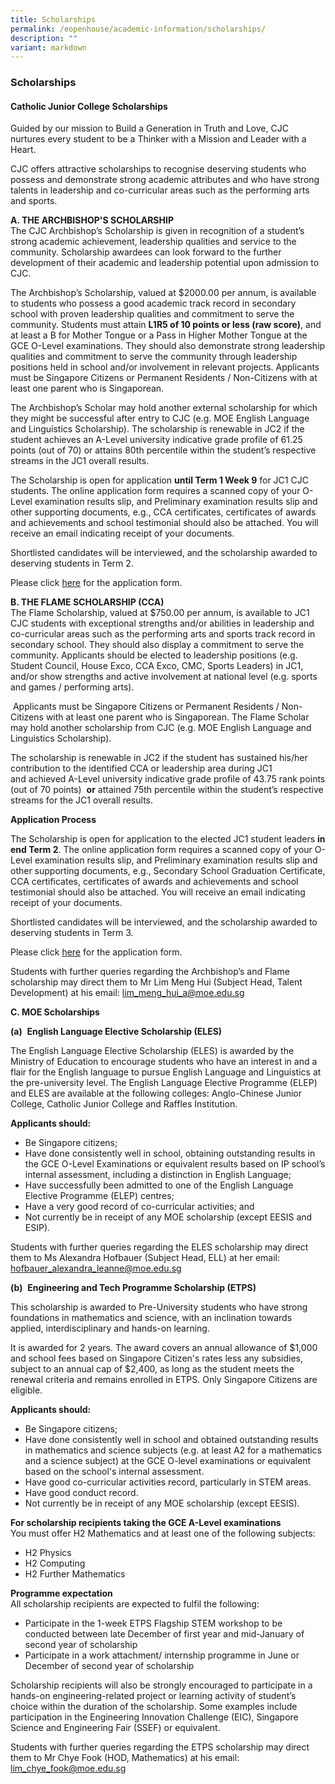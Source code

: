 ```yaml
---
title: Scholarships
permalink: /eopenhouse/academic-information/scholarships/
description: ""
variant: markdown
---
```

### **Scholarships**
#### **Catholic Junior College Scholarships**
Guided by our mission to Build a Generation in Truth and Love, CJC nurtures every student to be a Thinker with a Mission and Leader with a Heart.  

CJC offers attractive scholarships to recognise deserving students who possess and demonstrate strong academic attributes and who have strong talents in leadership and co-curricular areas such as the performing arts and sports. 

**A. THE ARCHBISHOP'S SCHOLARSHIP**<br>
The CJC Archbishop’s Scholarship is given in recognition of a student’s strong academic achievement, leadership qualities and service to the community. Scholarship awardees can look forward to the further development of their academic and leadership potential upon admission to CJC.

The Archbishop’s Scholarship, valued at $2000.00 per annum, is available to students who possess a good academic track record in secondary school with proven leadership qualities and commitment to serve the community. Students must attain **L1R5 of 10 points or less (raw score)**, and at least a B for Mother Tongue or a Pass in Higher Mother Tongue at the GCE O-Level examinations. They should also demonstrate strong leadership qualities and commitment to serve the community through leadership positions held in school and/or involvement in relevant projects. Applicants must be Singapore Citizens or Permanent Residents / Non-Citizens with at least one parent who is Singaporean.

The Archbishop’s Scholar may hold another external scholarship for which they might be successful after entry to CJC (e.g. MOE English Language and Linguistics Scholarship). The scholarship is renewable in JC2 if the student achieves an A-Level university indicative grade profile of 61.25 points (out of 70) or attains 80th percentile within the student’s respective streams in the JC1 overall results.

The Scholarship is open for application **until Term 1 Week 9** for JC1 CJC students. The online application form requires a scanned copy of your O-Level examination results slip, and Preliminary examination results slip and other supporting documents, e.g., CCA certificates, certificates of awards and achievements and school testimonial should also be attached. You will receive an email indicating receipt of your documents.

Shortlisted candidates will be interviewed, and the scholarship awarded to deserving students in Term 2.

Please click&nbsp;[here](https://form.gov.sg/61f39d421603b90012dfb587)&nbsp;for the application form.

**B. THE FLAME SCHOLARSHIP (CCA)**<br>
The Flame Scholarship, valued at $750.00 per annum, is available to JC1 CJC students with exceptional strengths and/or abilities in leadership and co-curricular areas such as the performing arts and sports track record in secondary school. They should also display a commitment to serve the community.&nbsp;Applicants should be elected to leadership positions (e.g. Student Council, House Exco, CCA Exco, CMC, Sports Leaders) in JC1, and/or show strengths and active involvement at national level (e.g. sports and games / performing arts).

&nbsp;Applicants must be Singapore Citizens or Permanent Residents / Non-Citizens with at least one parent who is Singaporean. The Flame Scholar may hold another scholarship from CJC (e.g. MOE English Language and Linguistics Scholarship).&nbsp;

The scholarship is renewable in JC2 if the student has sustained his/her contribution to the identified CCA or leadership area during JC1 and&nbsp;achieved A-Level university indicative grade profile of 43.75 rank points (out of 70 points) &nbsp;**or**&nbsp;attained 75th percentile within the student’s respective streams for the JC1 overall results.

**Application Process**

The Scholarship is open for application to the elected JC1 student leaders **in end Term 2**. The online application form requires a scanned copy of your O-Level examination results slip, and Preliminary examination results slip and other supporting documents, e.g., Secondary School Graduation Certificate, CCA certificates, certificates of awards and achievements and school testimonial should also be attached. You will receive an email indicating receipt of your documents.

Shortlisted candidates will be interviewed, and the scholarship awarded to deserving students in Term 3.

Please click&nbsp;[here](https://form.gov.sg/625c771c4445f900124bf271)&nbsp;for the application form.

Students with further queries regarding the Archbishop’s and Flame scholarship may direct them to&nbsp;Mr Lim Meng Hui (Subject Head, Talent Development) at his email: [lim\_meng\_hui\_a@moe.edu.sg](mailto:lim_meng_hui_a@moe.edu.sg)

**C. MOE Scholarships**

**(a)**&nbsp; **English Language Elective Scholarship (ELES)**

The English Language Elective Scholarship (ELES) is awarded by the Ministry of Education to encourage students who have an interest in and a flair for the English language to pursue English Language and Linguistics at the pre-university level. The English Language Elective Programme (ELEP) and ELES are available at the following colleges: Anglo-Chinese Junior College, Catholic Junior College and Raffles Institution.

**Applicants should:**

*   Be Singapore citizens;
*   Have done consistently well in school, obtaining outstanding results in the GCE O-Level Examinations or equivalent results based on IP school’s internal assessment, including a distinction in English Language;
*   Have successfully been admitted to one of the English Language Elective Programme (ELEP) centres;
*   Have a very good record of co-curricular activities; and
*   Not currently be in receipt of any MOE scholarship (except EESIS and ESIP).

Students with further queries regarding the ELES scholarship may direct them to&nbsp;Ms Alexandra Hofbauer (Subject Head, ELL) at her email: [hofbauer_alexandra_leanne@moe.edu.sg](mailto:hofbauer_alexandra_leanne@moe.edu.sg)

**(b)**&nbsp; **Engineering and Tech Programme Scholarship (ETPS)**

This scholarship is awarded to Pre-University students who have strong foundations in mathematics and science, with an inclination towards applied, interdisciplinary and hands-on learning.

It is awarded for 2 years. The award covers an annual allowance of $1,000 and school fees based on Singapore Citizen's rates less any subsidies, subject to an annual cap of $2,400, as long as the student meets the renewal criteria and remains enrolled in ETPS. Only Singapore Citizens are eligible.

**Applicants should:**

*   Be Singapore citizens;
*   Have done consistently well in school and obtained outstanding results in mathematics and science subjects (e.g. at least A2 for a mathematics and a science subject) at the GCE O-level examinations or equivalent based on the school's internal assessment.&nbsp;
*   Have good co-curricular activities record, particularly in STEM areas.
*   Have good conduct record.
*   Not currently be in receipt of any MOE scholarship (except EESIS).

**For scholarship recipients taking the GCE A-Level examinations**  
You must offer H2 Mathematics and at least one of the following subjects:

*   H2 Physics
*   H2 Computing
*   H2 Further Mathematics

**Programme expectation**  
All scholarship recipients are expected to fulfil the following:

*   Participate in the 1-week ETPS Flagship STEM workshop to be conducted between late December of first year and mid-January of second year of scholarship
*   Participate in a work attachment/ internship programme in June or December of second year of scholarship

Scholarship recipients will also be strongly encouraged to participate in a hands-on engineering-related project or learning activity of student’s choice within the duration of the scholarship. Some examples include participation in the Engineering Innovation Challenge (EIC), Singapore Science and Engineering Fair (SSEF) or equivalent.

Students with further queries regarding the ETPS scholarship may direct them to&nbsp;Mr Chye Fook (HOD, Mathematics) at his email: [lim\_chye\_fook@moe.edu.sg](mailto:lim_chye_fook@moe.edu.sg)